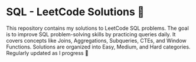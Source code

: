 # SQL - LeetCode Solutions 🚀
This repository contains my solutions to LeetCode SQL problems.
The goal is to improve SQL problem-solving skills by practicing queries daily.
It covers concepts like Joins, Aggregations, Subqueries, CTEs, and Window Functions.
Solutions are organized into Easy, Medium, and Hard categories.
Regularly updated as I progress 🚀
